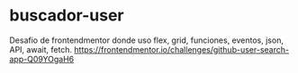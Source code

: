 # buscador-user
Desafio de frontendmentor donde uso flex, grid, funciones, eventos, json, API, await, fetch.
https://frontendmentor.io/challenges/github-user-search-app-Q09YOgaH6
